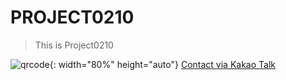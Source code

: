 # PROJECT0210

> This is Project0210

![qrcode](https://github.com/project0210/project0210.github.io/blob/master/_posts/images/profile/qrcode.png?raw=true){: width="80%" height="auto"}
<a href="https://open.kakao.com/me/project0210">Contact via Kakao Talk</a>
